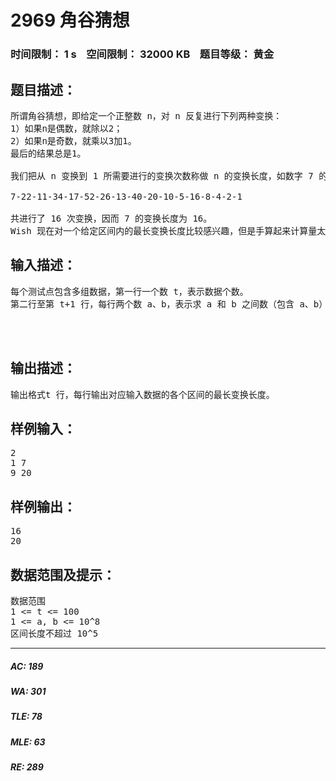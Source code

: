 # 2969 角谷猜想   
### 时间限制： 1 s&nbsp;&nbsp;&nbsp;&nbsp;空间限制： 32000 KB&nbsp;&nbsp;&nbsp;&nbsp;题目等级： 黄金  
## 题目描述：  

<pre>
所谓角谷猜想，即给定一个正整数 n，对 n 反复进行下列两种变换：  
1）如果n是偶数，就除以2；  
2）如果n是奇数，就乘以3加1。  
最后的结果总是1。  
  
我们把从 n 变换到 1 所需要进行的变换次数称做 n 的变换长度，如数字 7 的变换为：  
  
7-22-11-34-17-52-26-13-40-20-10-5-16-8-4-2-1  
  
共进行了 16 次变换，因而 7 的变换长度为 16。
Wish 现在对一个给定区间内的最长变换长度比较感兴趣，但是手算起来计算量太大，于是他又找到了参加信息学竞赛的你，你可以帮助他吗？
</pre>
  
  
## 输入描述：  

<pre>
每个测试点包含多组数据，第一行一个数 t，表示数据个数。  
第二行至第 t+1 行，每行两个数 a、b，表示求 a 和 b 之间数（包含 a、b）的最长变换长度。  
  
  

</pre>
  
  
## 输出描述：  

<pre>
输出格式t 行，每行输出对应输入数据的各个区间的最长变换长度。
</pre>
  
  
## 样例输入：  

<pre>
2  
1 7  
9 20
</pre>
  
  
## 样例输出：  

<pre>
16  
20
</pre>
  
  
## 数据范围及提示：  

<pre>
数据范围  
1 <= t <= 100  
1 <= a, b <= 10^8  
区间长度不超过 10^5
</pre>
  
  
***  

##### AC: 189  
##### WA: 301  
##### TLE: 78  
##### MLE: 63  
##### RE: 289  
